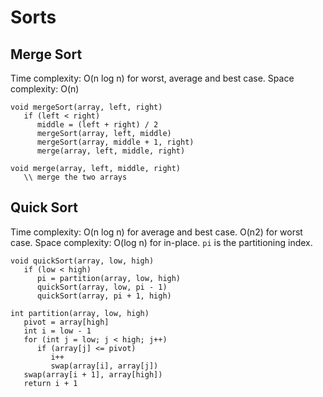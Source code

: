 # Sorts
## Merge Sort
Time complexity: O(n log n) for worst, average and best case.
Space complexity: O(n)
```
void mergeSort(array, left, right)
   if (left < right)
      middle = (left + right) / 2
      mergeSort(array, left, middle)
      mergeSort(array, middle + 1, right)
      merge(array, left, middle, right)

void merge(array, left, middle, right)
   \\ merge the two arrays
```
## Quick Sort
Time complexity: O(n log n) for average and best case. O(n<super>2</super>) for worst case.
Space complexity: O(log n) for in-place.
`pi` is the partitioning index.
```
void quickSort(array, low, high)
   if (low < high)
      pi = partition(array, low, high)
      quickSort(array, low, pi - 1) 
      quickSort(array, pi + 1, high)
      
int partition(array, low, high)
   pivot = array[high]  
   int i = low - 1 
   for (int j = low; j < high; j++) 
      if (array[j] <= pivot)  
         i++ 
         swap(array[i], array[j])
   swap(array[i + 1], array[high])  
   return i + 1
```
